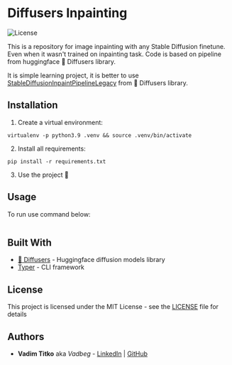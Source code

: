 # Diffusers Inpainting

![License](https://img.shields.io/github/license/Vadbeg/diffusers-inpainting)

This is a repository for image inpainting with any Stable Diffusion finetune.
Even when it wasn't trained on inpainting task. Code is based on pipeline from huggingface 🤗 Diffusers library.

It is simple learning project, it is better to use
[StableDiffusionInpaintPipelineLegacy](https://github.com/huggingface/diffusers/blob/main/src/diffusers/pipelines/stable_diffusion/pipeline_stable_diffusion_inpaint_legacy.py) from 🤗 Diffusers library.

## Installation

1. Create a virtual environment:
```shell
virtualenv -p python3.9 .venv && source .venv/bin/activate
```
2. Install all requirements:
```shell
pip install -r requirements.txt
```
3. Use the project :tada:

## Usage

To run use command below:
```shell
```

## Built With

* [🤗 Diffusers](https://github.com/apple/coremltools) - Huggingface diffusion models library
* [Typer](https://typer.tiangolo.com/) - CLI framework


## License

This project is licensed under the MIT License - see the [LICENSE](LICENSE) file for details

## Authors

* **Vadim Titko** aka *Vadbeg* -
[LinkedIn](https://www.linkedin.com/in/vadtitko) |
[GitHub](https://github.com/Vadbeg)

